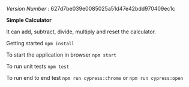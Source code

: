 _Version Number_ : 627d7be039e0085025a51d47e42bdd970409ec1c

**Simple Calculator**


It can add, subtract, divide, multiply and reset the calculator.

Getting started
`npm install`

To start the application in browser
`npm start`

To run unit tests
`npm test`

To run end to end test
`npm run cypress:chrome` or `npm run cypress:open`